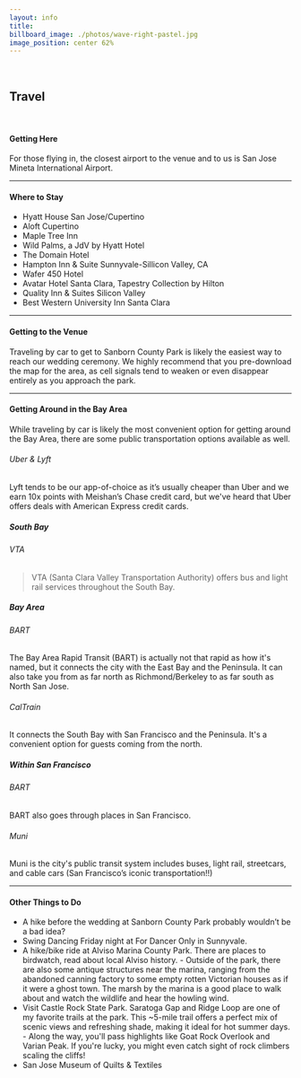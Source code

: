 ```yaml
---
layout: info
title: 
billboard_image: ./photos/wave-right-pastel.jpg
image_position: center 62%
---
```

<br>

## Travel

<br>

#### Getting Here
For those flying in, the closest airport to the venue and to us is San Jose Mineta International Airport.

---

#### Where to Stay
- Hyatt House San Jose/Cupertino<br>
- Aloft Cupertino<br>
- Maple Tree Inn<br>
- Wild Palms, a JdV by Hyatt Hotel<br>
- The Domain Hotel<br>
- Hampton Inn & Suite Sunnyvale-Sillicon Valley, CA<br>
- Wafer 450 Hotel<br>
- Avatar Hotel Santa Clara, Tapestry Collection by Hilton<br>
- Quality Inn & Suites Silicon Valley<br>
- Best Western University Inn Santa Clara<br>

---

#### Getting to the Venue
Traveling by car to get to Sanborn County Park is likely the easiest way to reach our wedding ceremony. We highly recommend that you pre-download the map for the area, as cell signals tend to weaken or even disappear entirely as you approach the park.

---

#### Getting Around in the Bay Area
While traveling by car is likely the most convenient option for getting around the Bay Area, there are some public transportation options available as well.
###### Uber & Lyft
Lyft tends to be our app-of-choice as it’s usually cheaper than Uber and we earn 10x points with Meishan’s Chase credit card, but we've heard that Uber offers deals with American Express credit cards.
##### South Bay
###### VTA
> VTA (Santa Clara Valley Transportation Authority) offers bus and light rail services throughout the South Bay.
##### Bay Area
###### BART
The Bay Area Rapid Transit (BART) is actually not that rapid as how it's named, but it connects the city with the East Bay and the Peninsula. It can also take you from as far north as Richmond/Berkeley to as far south as North San Jose.
###### CalTrain
It connects the South Bay with San Francisco and the Peninsula. It's a convenient option for guests coming from the north.
##### Within San Francisco
###### BART
BART also goes through places in San Francisco.
###### Muni
Muni is the city's public transit system includes buses, light rail, streetcars, and cable cars (San Francisco’s iconic transportation!!)

---

#### Other Things to Do
- A hike before the wedding at Sanborn County Park probably wouldn’t be a bad idea?  
- Swing Dancing Friday night at For Dancer Only in Sunnyvale.  
- A hike/bike ride at Alviso Marina County Park. There are places to birdwatch, read about local Alviso history. - Outside of the park, there are also some antique structures near the marina, ranging from the abandoned canning factory to some empty rotten Victorian houses as if it were a ghost town. The marsh by the marina is a good place to walk about and watch the wildlife and hear the howling wind.  
- Visit Castle Rock State Park. Saratoga Gap and Ridge Loop are one of my favorite trails at the park. This ~5-mile trail offers a perfect mix of scenic views and refreshing shade, making it ideal for hot summer days. - Along the way, you'll pass highlights like Goat Rock Overlook and Varian Peak. If you're lucky, you might even catch sight of rock climbers scaling the cliffs!  
- San Jose Museum of Quilts & Textiles  
